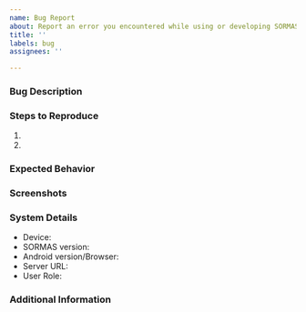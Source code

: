 ```yaml
---
name: Bug Report
about: Report an error you encountered while using or developing SORMAS.
title: ''
labels: bug
assignees: ''

---
```


<!--
Please read the Contributing guidelines (https://github.com/hzi-braunschweig/SORMAS-Project/blob/development/docs/CONTRIBUTING.md) before submitting an issue. You don't have to remove this comment or any other comment from this issue as they will automatically be hidden.
-->
### Bug Description
<!-- Mandatory -->

### Steps to Reproduce
<!-- Optional; please add more steps if necessary -->
1.
2.

### Expected Behavior
<!-- Optional -->

### Screenshots
<!-- Optional -->

### System Details
<!-- Mandatory; you only have to specify the Server URL if the error appeared on a publicly available test server -->
* Device:
* SORMAS version:
* Android version/Browser:
* Server URL:
* User Role:

### Additional Information
<!-- Optional -->
